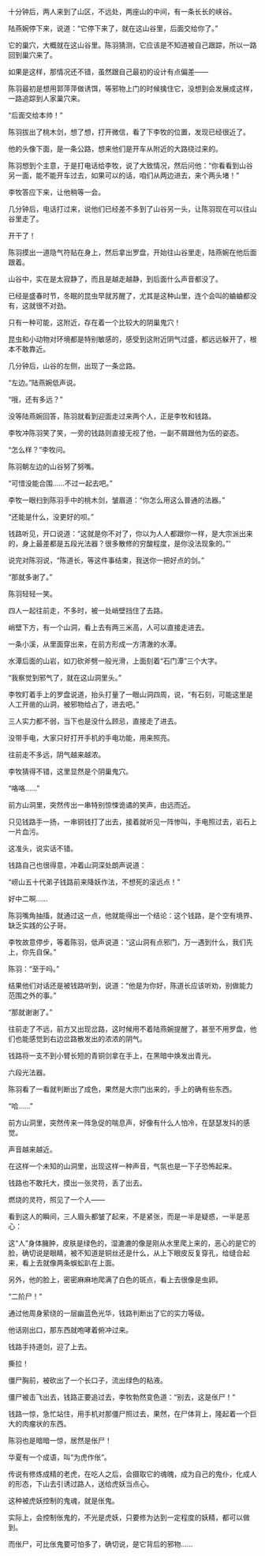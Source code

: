 十分钟后，两人来到了山区，不远处，两座山的中间，有一条长长的峡谷。

陆燕婉停下来，说道：“它停下来了，就在这山谷里，后面交给你了。”

它的巢穴，大概就在这山谷里。陈羽猜测，它应该是不知道被自己跟踪，所以一路回到巢穴来了。

如果是这样，那情况还不错，虽然跟自己最初的设计有点偏差——

陈羽最初是想用郭萍萍做诱饵，等邪物上门的时候擒住它，没想到会发展成这样，一路追踪到人家巢穴来。

“后面交给本帅！”

陈羽拔出了桃木剑，想了想，打开微信，看了下李牧的位置，发现已经很近了。

他的头像下面，是一条公路，想来他们是开车从附近的大路绕过来的。

陈羽想到个主意，于是打电话给李牧，说了大致情况，然后问他：“你看看到山谷另一面，能不能开车过去，如果可以的话，咱们从两边进去，来个两头堵！”

李牧答应下来，让他稍等一会。

几分钟后，电话打过来，说他们已经差不多到了山谷另一头，让陈羽现在可以往山谷里走了。

开干了！

陈羽摸出一道隐气符贴在身上，然后拿出罗盘，开始往山谷里走，陆燕婉在他后面跟着。

山谷中，实在是太寂静了，而且是越走越静，到后面什么声音都没了。

已经是盛春时节，冬眠的昆虫早就苏醒了，尤其是这种山里，连个会叫的蛐蛐都没有，这就很不对劲。

只有一种可能，这附近，存在着一个比较大的阴巢鬼穴！

昆虫和小动物对环境都是特别敏感的，感受到这附近阴气过盛，都远远躲开了，根本不敢靠近。

几分钟后，山谷的左侧，出现了一条岔路。

“左边。”陆燕婉低声说。

“哦，还有多远？”

没等陆燕婉回答，陈羽就看到迎面走过来两个人，正是李牧和钱路。

李牧冲陈羽笑了笑，一旁的钱路则直接无视了他，一副不屑跟他为伍的姿态。

“怎么样？”李牧问。

陈羽朝左边的山谷努了努嘴。

“可惜没能合围……不过一起去吧。”

李牧一眼扫到陈羽手中的桃木剑，皱眉道：“你怎么用这么普通的法器。”

“还能是什么，没更好的呗。”

钱路听见，开口说道：“这就是你不对了，你以为人人都跟你一样，是大宗派出来的，身上最差都是五段光法器？很多散修的穷酸程度，是你没法现象的。”‘

说完对陈羽说，“陈道长，等这件事结束，我送你一把好点的剑。”

“那就多谢了。”

陈羽轻轻一笑。

四人一起往前走，不多时，被一处峭壁挡住了去路。

峭壁下方，有一个山洞，看上去有两三米高，人可以直接走进去。

一条小溪，从里面穿出来，在前方形成一方清澈的水潭。

水潭后面的山岩，如刀砍斧劈一般光滑，上面刻着“石门潭”三个大字。

“我察觉到邪气了，就在这山洞里头。”

李牧盯着手上的罗盘说道，抬头打量了一眼山洞四周，说，“有石刻，可能这里是人工开凿的山洞，被邪物给占了，进去吧。”

三人实力都不弱，当下也是没什么顾忌，直接走了进去。

没带手电，大家只好打开手机的手电功能，用来照亮。

往前走不多远，阴气越来越浓。

李牧猜得不错，这里显然是个阴巢鬼穴。

“咯咯……”

前方山洞里，突然传出一串特别惊悚诡谲的笑声，由远而近。

只见钱路手一扬，一串铜钱打了出去，接着就听见一阵惨叫，手电照过去，岩石上一片血污。

这准头，说实话不错。

钱路自己也很得意，冲着山洞深处朗声说道：

“崂山五十代弟子钱路前来降妖作法，不想死的滚远点！”

好中二啊……

陈羽嘴角抽搐，就通过这一点，他就能得出一个结论：这个钱路，是个空有境界、缺乏实践的公子哥。

李牧故意停步，等着陈羽，低声说道：“这山洞有点邪门，万一遇到什么，我们先上，你先自保。”

陈羽：“至于吗。”

结果他们对话还是被钱路听到，说道：“他是为你好，陈道长应该听劝，别做能力范围之外的事。”

“那就谢谢了。”

往前走了不远，前方又出现岔路，这时候用不着陆燕婉提醒了，甚至不用罗盘，他们也能感觉到右边岔路散发出的浓浓的阴气。

钱路将一支不到小臂长短的青铜剑拿在手上，在黑暗中焕发出青光。

六段光法器。

陈羽看了一看就判断出了成色，果然是大宗门出来的，手上的确有些东西。

“哈……”

前方山洞里，突然传来一阵急促的喘息声，好像有什么人怕冷，在瑟瑟发抖的感觉。

声音越来越近。

在这样一个未知的山洞里，出现这样一种声音，气氛也是一下子恐怖起来。

钱路也不敢托大，摸出一张灵符，丢了出去。

燃烧的灵符，照见了一个人——

看到这人的瞬间，三人眉头都皱了起来，不是紧张，而是一半是疑惑，一半是恶心：

这“人”身体臃肿，皮肤是绿色的，湿漉漉的像是刚从水里爬上来的，恶心的是它的脸，确切说是眼睛，被不知道是铜丝还是什么，从上下眼皮反复穿孔，给缝合起来，看上去就像两条蜈蚣趴在上面。

另外，他的脸上，密密麻麻地爬满了白色的斑点，看上去很像是虫卵。

“二阶尸！”

通过他周身萦绕的一层幽蓝色光华，钱路判断出了它的实力等级。

他话刚出口，那东西就咆哮着俯冲过来。

钱路手持道剑，迎了上去。

撕拉！

僵尸胸前，被砍出了一个长口子，流出绿色的粘液。

僵尸被击飞出去，钱路正要追过去，李牧勃然变色道：“别去，这是伥尸！”

钱路一惊，急忙站住，用手机对那僵尸照过去，果然，在尸体背上，隆起着一个巨大的肉瘤状的东西。

陈羽也是暗暗一惊，居然是伥尸！

华夏有一个成语，叫“为虎作伥”。

传说有修炼成精的老虎，在吃人之后，会摄取它的魂魄，成为自己的鬼仆，化成人的形态，下山去引诱过路人，送给虎妖当点心。

这种被虎妖控制的鬼魂，就是伥鬼。

实际上，会控制伥鬼的，不光是虎妖，只要修为达到一定程度的妖精，都可以做到。

而伥尸，可比伥鬼要可怕多了，确切说，是它背后的邪物……
